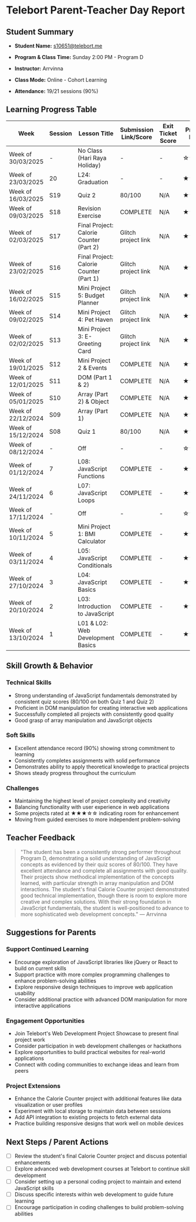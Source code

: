 # Telebort Parent-Teacher Day Report

## Student Summary

- **Student Name:** s10651@telebort.me

- **Program & Class Time:** Sunday 2:00 PM - Program D

- **Instructor:** Arrvinna

- **Class Mode:** Online - Cohort Learning

- **Attendance:** 19/21 sessions (90%)


## Learning Progress Table

| Week | Session | Lesson Title | Submission Link/Score | Exit Ticket Score | Progress Rating |
|------|---------|-------------|----------------------|-------------------|-----------------|
| Week of 30/03/2025 | - | No Class (Hari Raya Holiday) | - | - | ☆☆☆☆☆ |
| Week of 23/03/2025 | 20 | L24: Graduation | - | - | ★★★★☆ |
| Week of 16/03/2025 | S19 | Quiz 2 | 80/100 | N/A | ★★★★☆ |
| Week of 09/03/2025 | S18 | Revision Exercise | COMPLETE | N/A | ★★★☆☆ |
| Week of 02/03/2025 | S17 | Final Project: Calorie Counter (Part 2) | Glitch project link | N/A | ★★★☆☆ |
| Week of 23/02/2025 | S16 | Final Project: Calorie Counter (Part 1) | Glitch project link | N/A | ★★★☆☆ |
| Week of 16/02/2025 | S15 | Mini Project 5: Budget Planner | Glitch project link | N/A | ★★★☆☆ |
| Week of 09/02/2025 | S14 | Mini Project 4: Pet Haven | Glitch project link | N/A | ★★★☆☆ |
| Week of 02/02/2025 | S13 | Mini Project 3: E-Greeting Card | Glitch project link | N/A | ★★★☆☆ |
| Week of 19/01/2025 | S12 | Mini Project 2 & Events | COMPLETE | N/A | ★★★☆☆ |
| Week of 12/01/2025 | S11 | DOM (Part 1 & 2) | COMPLETE | N/A | ★★★☆☆ |
| Week of 05/01/2025 | S10 | Array (Part 2) & Object | COMPLETE | N/A | ★★★☆☆ |
| Week of 22/12/2024 | S09 | Array (Part 1) | COMPLETE | N/A | ★★★★☆ |
| Week of 15/12/2024 | S08 | Quiz 1 | 80/100 | N/A | ★★★★☆ |
| Week of 08/12/2024 | - | Off | - | - | ☆☆☆☆☆ |
| Week of 01/12/2024 | 7 | L08: JavaScript Functions | COMPLETE | - | ★★★☆☆ |
| Week of 24/11/2024 | 6 | L07: JavaScript Loops | COMPLETE | - | ★★★★☆ |
| Week of 17/11/2024 | - | Off | - | - | ☆☆☆☆☆ |
| Week of 10/11/2024 | 5 | Mini Project 1: BMI Calculator | COMPLETE | - | ★★★☆☆ |
| Week of 03/11/2024 | 4 | L05: JavaScript Conditionals | COMPLETE | - | ★★★★☆ |
| Week of 27/10/2024 | 3 | L04: JavaScript Basics | COMPLETE | - | ★★★★☆ |
| Week of 20/10/2024 | 2 | L03: Introduction to JavaScript | COMPLETE | - | ★★★★☆ |
| Week of 13/10/2024 | 1 | L01 & L02: Web Development Basics | COMPLETE | - | ★★★☆☆ |

## Skill Growth & Behavior

### Technical Skills
- Strong understanding of JavaScript fundamentals demonstrated by consistent quiz scores (80/100 on both Quiz 1 and Quiz 2)
- Proficient in DOM manipulation for creating interactive web applications
- Successfully completed all projects with consistently good quality
- Good grasp of array manipulation and JavaScript objects

### Soft Skills
- Excellent attendance record (90%) showing strong commitment to learning
- Consistently completes assignments with solid performance
- Demonstrates ability to apply theoretical knowledge to practical projects
- Shows steady progress throughout the curriculum

### Challenges
- Maintaining the highest level of project complexity and creativity
- Balancing functionality with user experience in web applications
- Some projects rated at ★★★☆☆ indicating room for enhancement
- Moving from guided exercises to more independent problem-solving

## Teacher Feedback
> "The student has been a consistently strong performer throughout Program D, demonstrating a solid understanding of JavaScript concepts as evidenced by their quiz scores of 80/100. They have excellent attendance and complete all assignments with good quality. Their projects show methodical implementation of the concepts learned, with particular strength in array manipulation and DOM interactions. The student's final Calorie Counter project demonstrated good technical implementation, though there is room to explore more creative and complex solutions. With their strong foundation in JavaScript fundamentals, the student is well-positioned to advance to more sophisticated web development concepts." — Arrvinna

## Suggestions for Parents

### Support Continued Learning
- Encourage exploration of JavaScript libraries like jQuery or React to build on current skills
- Support practice with more complex programming challenges to enhance problem-solving abilities
- Explore responsive design techniques to improve web application usability
- Consider additional practice with advanced DOM manipulation for more interactive applications

### Engagement Opportunities
- Join Telebort's Web Development Project Showcase to present final project work
- Consider participation in web development challenges or hackathons
- Explore opportunities to build practical websites for real-world applications
- Connect with coding communities to exchange ideas and learn from peers

### Project Extensions
- Enhance the Calorie Counter project with additional features like data visualization or user profiles
- Experiment with local storage to maintain data between sessions
- Add API integration to existing projects to fetch external data
- Practice building responsive designs that work well on mobile devices

## Next Steps / Parent Actions
- [ ] Review the student's final Calorie Counter project and discuss potential enhancements
- [ ] Explore advanced web development courses at Telebort to continue skill development
- [ ] Consider setting up a personal coding project to maintain and extend JavaScript skills
- [ ] Discuss specific interests within web development to guide future learning
- [ ] Encourage participation in coding challenges to build problem-solving abilities
